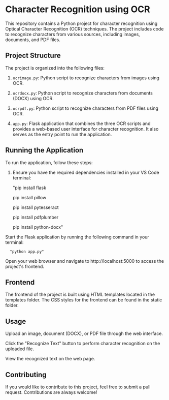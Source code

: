 # Character Recognition using OCR

This repository contains a Python project for character recognition using Optical Character Recognition (OCR) techniques. The project includes code to recognize characters from various sources, including images, documents, and PDF files.

## Project Structure

The project is organized into the following files:

1. `ocrimage.py`: Python script to recognize characters from images using OCR.

2. `ocrdocx.py`: Python script to recognize characters from documents (DOCX) using OCR.

3. `ocrpdf.py`: Python script to recognize characters from PDF files using OCR.

4. `app.py`: Flask application that combines the three OCR scripts and provides a web-based user interface for character recognition. It also serves as the entry point to run the application.

## Running the Application

To run the application, follow these steps:

1. Ensure you have the required dependencies installed in your VS Code terminal:

     "pip install flask
   
      pip install pillow

      pip install pytesseract

      pip install pdfplumber

      pip install python-docx"

   

Start the Flask application by running the following command in your terminal:

      "python app.py"


Open your web browser and navigate to http://localhost:5000 to access the project's frontend.


## Frontend
The frontend of the project is built using HTML templates located in the templates folder. The CSS styles for the frontend can be found in the static folder.

## Usage
Upload an image, document (DOCX), or PDF file through the web interface.

Click the "Recognize Text" button to perform character recognition on the uploaded file.

View the recognized text on the web page.

## Contributing
If you would like to contribute to this project, feel free to submit a pull request. Contributions are always welcome!
